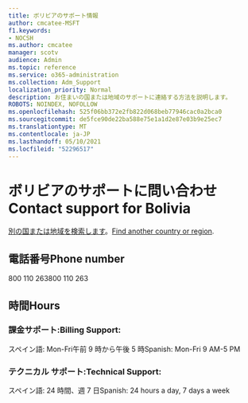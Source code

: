 ```yaml
---
title: ボリビアのサポート情報
author: cmcatee-MSFT
f1.keywords:
- NOCSH
ms.author: cmcatee
manager: scotv
audience: Admin
ms.topic: reference
ms.service: o365-administration
ms.collection: Adm_Support
localization_priority: Normal
description: お住まいの国または地域のサポートに連絡する方法を説明します。
ROBOTS: NOINDEX, NOFOLLOW
ms.openlocfilehash: 525f06bb372e2fb822d068beb77946cac0a2bca0
ms.sourcegitcommit: de5fce90de22ba588e75e1a1d2e87e03b9e25ec7
ms.translationtype: MT
ms.contentlocale: ja-JP
ms.lasthandoff: 05/10/2021
ms.locfileid: "52296517"
---
```

# <a name="contact-support-for-bolivia"></a><span data-ttu-id="ed65d-103">ボリビアのサポートに問い合わせ</span><span class="sxs-lookup"><span data-stu-id="ed65d-103">Contact support for Bolivia</span></span>

<span data-ttu-id="ed65d-104">[別の国または地域を検索します](../../business-video/get-help-support.md)。</span><span class="sxs-lookup"><span data-stu-id="ed65d-104">[Find another country or region](../../business-video/get-help-support.md).</span></span>

## <a name="phone-number"></a><span data-ttu-id="ed65d-105">電話番号</span><span class="sxs-lookup"><span data-stu-id="ed65d-105">Phone number</span></span>
<span data-ttu-id="ed65d-106">800 110 263</span><span class="sxs-lookup"><span data-stu-id="ed65d-106">800 110 263</span></span>

## <a name="hours"></a><span data-ttu-id="ed65d-107">時間</span><span class="sxs-lookup"><span data-stu-id="ed65d-107">Hours</span></span>
### <a name="billing-support"></a><span data-ttu-id="ed65d-108">課金サポート:</span><span class="sxs-lookup"><span data-stu-id="ed65d-108">Billing Support:</span></span>

<span data-ttu-id="ed65d-109">スペイン語: Mon-Fri午前 9 時から午後 5 時</span><span class="sxs-lookup"><span data-stu-id="ed65d-109">Spanish: Mon-Fri 9 AM-5 PM</span></span>

### <a name="technical-support"></a><span data-ttu-id="ed65d-110">テクニカル サポート:</span><span class="sxs-lookup"><span data-stu-id="ed65d-110">Technical Support:</span></span>

<span data-ttu-id="ed65d-111">スペイン語: 24 時間、週 7 日</span><span class="sxs-lookup"><span data-stu-id="ed65d-111">Spanish: 24 hours a day, 7 days a week</span></span>
